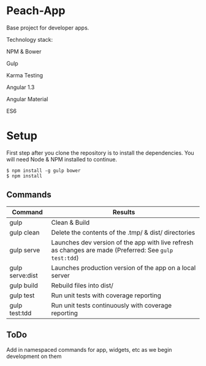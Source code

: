 Peach-App
=========

Base project for developer apps.

Technology stack:

NPM & Bower

Gulp

Karma Testing

Angular 1.3

Angular Material

ES6


# Setup

First step after you clone the repository is to install the dependencies.  You will need Node & NPM installed to continue.

```
$ npm install -g gulp bower
$ npm install
```


## Commands

| Command | Results |
|---------|------------|
| gulp    | Clean & Build |
| gulp clean | Delete the contents of the .tmp/ & dist/ directories |
| gulp serve | Launches dev version of the app with live refresh as changes are made (Preferred: See `gulp test:tdd`) |
| gulp serve:dist | Launches production version of the app on a local server |
| gulp build | Rebuild files into dist/ |
| gulp test   | Run unit tests with coverage reporting |
| gulp test:tdd   | Run unit tests continuously with coverage reporting |


## ToDo

Add in namespaced commands for app, widgets, etc as we begin development on them

